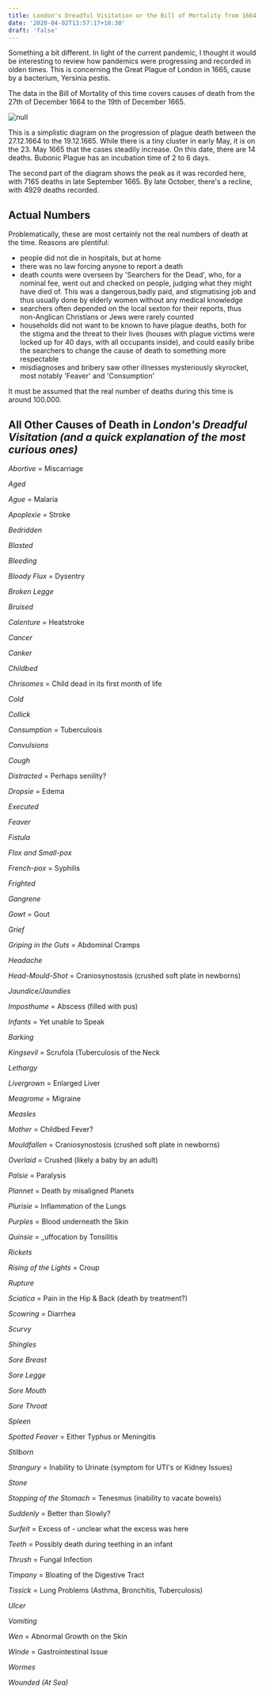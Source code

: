 ```yaml
---
title: London's Dreadful Visitation or the Bill of Mortality from 1664-65
date: '2020-04-02T13:57:17+10:30'
draft: 'false'
---
```

Something a bit different. In light of the current pandemic, I thought it would be interesting to review how pandemics were progressing and recorded in olden times. This is concerning the Great Plague of London in 1665, cause by a bacterium, Yersinia pestis. 

The data in the Bill of Mortality of this time covers causes of death from the 27th of December 1664 to the 19th of December 1665.

![null](/images/uploads/plague-1665.jpg)

This is a simplistic diagram on the progression of plague death between the 27.12.1664 to the 19.12.1665. While there is a tiny cluster in early May, it is on the 23. May 1665 that the cases steadily increase. On this date, there are 14 deaths. Bubonic Plague has an incubation time of 2 to 6 days.

The second part of the diagram shows the peak as it was recorded here, with 7165 deaths in late September 1665. By late October, there's a recline, with 4929 deaths recorded.

## Actual Numbers

Problematically, these are most certainly not the real numbers of death at the time. Reasons are plentiful: 

* people did not die in hospitals, but at home
* there was no law forcing anyone to report a death
* death counts were overseen by 'Searchers for the Dead', who, for a nominal fee, went out and checked on people, judging what they might have died of. This was a dangerous,badly paid, and stigmatising job and thus usually done by elderly women without any medical knowledge
* searchers often depended on the local sexton for their reports, thus non-Anglican Christians or Jews were rarely counted
* households did not want to be known to have plague deaths, both for the stigma and the threat to their lives (houses with plague victims were locked up for 40 days, with all occupants inside), and could easily bribe the searchers to change the cause of death to something more respectable
* misdiagnoses and bribery saw other illnesses mysteriously skyrocket, most notably 'Feaver' and 'Consumption'

It must be assumed that the real number of deaths during this time is around 100.000.

## All Other Causes of Death in _London's Dreadful Visitation (and a quick explanation of the most curious ones)_

_Abortive_ = Miscarriage

_Aged_

_Ague_ = Malaria

_Apoplexie_ = Stroke

_Bedridden_

_Blasted_

_Bleeding_

_Bloody Flux_ = Dysentry

_Broken Legge_

_Bruised_

_Calenture_ = Heatstroke

_Cancer_

_Canker_

_Childbed_

_Chrisomes_ = Child dead in its first month of life

_Cold_

_Collick_

_Consumption_ = Tuberculosis

_Convulsions_

_Cough_

_Distracted_ = Perhaps senility?

_Dropsie_ = Edema

_Executed_

_Feaver_

_Fistula_

_Flox and Small-pox_

_French-pox_ = Syphilis

_Frighted_

_Gangrene_

_Gowt_ = Gout

_Grief_

_Griping in the Guts_ = Abdominal Cramps

_Headache_

_Head-Mould-Shot_ = Craniosynostosis (crushed soft plate in newborns)

_Jaundice/Jaundies_

_Imposthume_ = Abscess (filled with pus)

_Infants_ = Yet unable to Speak

_Barking_

_Kingsevil_ = Scrufola (Tuberculosis of the Neck

_Lethargy_

_Livergrown_ = Enlarged Liver

_Meagrome_ = Migraine

_Measles_

_Mother_ = Childbed Fever?

_Mouldfallen_ = Craniosynostosis (crushed soft plate in newborns)

_Overlaid_ = Crushed (likely a baby by an adult)

_Palsie_ = Paralysis

_Plannet_ = Death by misaligned Planets

_Plurisie_ = Inflammation of the Lungs

_Purples_ = Blood underneath the Skin

_Quinsie_ = _uffocation by Tonsilitis

_Rickets_

_Rising of the Lights_ = Croup

_Rupture_

_Sciatica_ = Pain in the Hip & Back (death by treatment?)

_Scowring_ = Diarrhea

_Scurvy_

_Shingles_

_Sore Breast_

_Sore Legge_

_Sore Mouth_

_Sore Throat_

_Spleen_

_Spotted Feaver_ = Either Typhus or Meningitis

_Stilborn_

_Strangury_ = Inability to Urinate (symptom for UTI's or Kidney Issues)

_Stone_

_Stopping of the Stomach_ = Tenesmus (inability to vacate bowels)

_Suddenly_ = Better than Slowly?

_Surfeit_ = Excess of - unclear what the excess was here

_Teeth_ = Possibly death during teething in an infant

_Thrush_ = Fungal Infection

_Timpany_ = Bloating of the Digestive Tract

_Tissick_ = Lung Problems (Asthma, Bronchitis, Tuberculosis)

_Ulcer_

_Vomiting_

_Wen_ = Abnormal Growth on the Skin

_Winde_ = Gastrointestinal Issue

_Wormes_

_Wounded (At Sea)_

